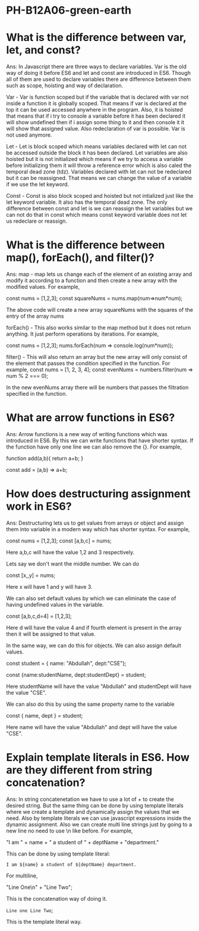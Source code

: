 # PH-B12A06-green-earth

# What is the difference between var, let, and const?

Ans: In Javascript there are three ways to declare variables. Var is the old way of doing it before ES6 and let and const are introduced in ES6. Though all of them are used to declare variables there are difference between them such as scope, hoisting and way of declaration.

Var - Var is function scoped but if the variable that is declared with var not inside a function it is globally scoped. That means if var is declared at the top it can be used accessed anywhere in the program. Also, it is hoisted that means that if i try to console a variable before it has been declared it will show undefined then if i assign some thing to it and then console it it will show that assigned value. Also redeclaration of var is possible. Var is not used anymore.

Let - Let is block scoped which means variables declared with let can not be accessed outside the block it has been declared. Let variables are also hoisted but it is not initialized which means if we try to access a variable before initializing them it will throw a reference error which is also caled the temporal dead zone (tdz). Variables declared with let can not be redeclared but it can be reassigned. That means we can change the value of a variable if we use the let keyword.

Const - Const is also block scoped and hoisted but not intialized just like the let keyword variable. It also has the temporal dead zone. The only difference between const and let is we can reassign the let variables but we can not do that in const which means const keyword variable does not let us redeclare or reassign.

# What is the difference between map(), forEach(), and filter()?

Ans: map - map lets us change each of the element of an existing array and modify it according to a function and then create a new array with the modified values. For example,

const nums = [1,2,3];
const squareNums = nums.map(num=>num\*num);

The above code will create a new array squareNums with the squares of the entry of the array nums

forEach() - This also works similar to the map method but it does not return anything. It just perform operations by iterations. For example,

const nums = [1,2,3];
nums.forEach(num => console.log(num\*num));

filter() - This will also return an array but the new array will only consist of the element that passes the condition specified in the function. For example,
const nums = [1, 2, 3, 4];
const evenNums = numbers.filter(num => num % 2 === 0);

In the new evenNums array there will be numbers that passes the filtration specified in the function.

# What are arrow functions in ES6?

Ans: Arrow functions is a new way of writing functions which was introduced in ES6. By this we can write functions that have shorter syntax. If the function have only one line we can also remove the {}. For example,

function add(a,b){
return a+b;
}

const add = (a,b) => a+b;

# How does destructuring assignment work in ES6?

Ans: Destructuring lets us to get values from arrays or object and assign them into variable in a modern way which has shorter syntax. For example,

const nums = [1,2,3];
const [a,b,c] = nums;

Here a,b,c will have the value 1,2 and 3 respectively.

Lets say we don't want the middle number. We can do

const [x,,y] = nums;

Here x will have 1 and y will have 3.

We can also set default values by which we can eliminate the case of having undefined values in the variable.

const [a,b,c,d=4] = [1,2,3];

Here d will have the value 4 and if fourth element is present in the array then it will be assigned to that value.

In the same way, we can do this for objects. We can also assign default values.

const student = { name: "Abdullah", dept:"CSE"};

const {name:studentName, dept:studentDept} = student;

Here studentName will have the value "Abdullah" and studentDept will have the value "CSE".

We can also do this by using the same property name to the variable

const { name, dept } = student;

Here name will have the value "Abdullah" and dept will have the value "CSE".

# Explain template literals in ES6. How are they different from string concatenation?

Ans: In string concatenetation we have to use a lot of + to create the desired string. But the same thing can be done by using template literals where we create a template and dynamically assign the values that we need. Also by template literals we can use javascript expressions inside the dynamic assignment. Also we can create multi line strings just by going to a new line no need to use \n like before. For example,

"I am " + name + " a student of " + deptName + "department."

This can be done by using template literal:

`I am ${name} a student of ${deptName} department.`

For multiline,

"Line One\n" + "Line Two";

This is the concatenation way of doing it.

`Line one
Line Two`;

This is the template literal way.
